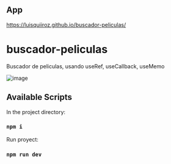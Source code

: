  ## App
 
 https://luisquiiroz.github.io/buscador-peliculas/
 
 # buscador-peliculas
  
  Buscador de peliculas, usando useRef, useCallback, useMemo
 
![image](https://user-images.githubusercontent.com/93633867/223578641-5f4aea77-1a79-42fb-a6c0-02db2c98b975.png)

## Available Scripts

In the project directory:

### `npm i`

Run proyect:

### `npm run dev`
